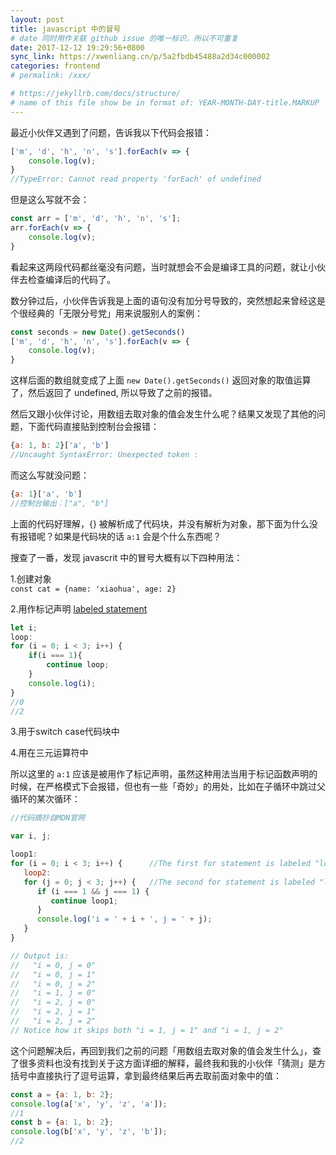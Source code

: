 ```yaml
---
layout: post
title: javascript 中的冒号
# date 同时用作关联 github issue 的唯一标识，所以不可重复
date: 2017-12-12 19:29:56+0800
sync_link: https://xwenliang.cn/p/5a2fbdb45488a2d34c000002
categories: frontend
# permalink: /xxx/

# https://jekyllrb.com/docs/structure/
# name of this file show be in format of: YEAR-MONTH-DAY-title.MARKUP
---
```



最近小伙伴又遇到了问题，告诉我以下代码会报错：  
  
```javascript
['m', 'd', 'h', 'n', 's'].forEach(v => {
    console.log(v);
}
//TypeError: Cannot read property 'forEach' of undefined
```
  
但是这么写就不会：  
  
```javascript
const arr = ['m', 'd', 'h', 'n', 's'];
arr.forEach(v => {
    console.log(v);
}
```

看起来这两段代码都丝毫没有问题，当时就想会不会是编译工具的问题，就让小伙伴去检查编译后的代码了。  

数分钟过后，小伙伴告诉我是上面的语句没有加分号导致的，突然想起来曾经这是个很经典的「无限分号党」用来说服别人的案例：  

```javascript
const seconds = new Date().getSeconds()
['m', 'd', 'h', 'n', 's'].forEach(v => {
    console.log(v);
}
```

这样后面的数组就变成了上面 `new Date().getSeconds()` 返回对象的取值运算了，然后返回了 undefined, 所以导致了之前的报错。  

然后又跟小伙伴讨论，用数组去取对象的值会发生什么呢？结果又发现了其他的问题，下面代码直接贴到控制台会报错：  

```javascript
{a: 1, b: 2}['a', 'b']
//Uncaught SyntaxError: Unexpected token :
```

而这么写就没问题：  

```javascript
{a: 1}['a', 'b']
//控制台输出：["a", "b"]
```

上面的代码好理解，{} 被解析成了代码块，并没有解析为对象，那下面为什么没有报错呢？如果是代码块的话 `a:1` 会是个什么东西呢？  

搜查了一番，发现 javascrit 中的冒号大概有以下四种用法：  

1.创建对象  
`const cat = {name: 'xiaohua', age: 2}`

2.用作标记声明 [labeled statement](https://developer.mozilla.org/en-US/docs/Web/JavaScript/Reference/Statements/label)  

```javascript
let i;
loop:
for (i = 0; i < 3; i++) {
    if(i === 1){
        continue loop;
    }
    console.log(i);
}
//0
//2
```  

3.用于switch case代码块中  

4.用在三元运算符中  

所以这里的 `a:1` 应该是被用作了标记声明，虽然这种用法当用于标记函数声明的时候，在严格模式下会报错，但也有一些「奇妙」的用处，比如在子循环中跳过父循环的某次循环：  

```javascript
//代码摘抄自MDN官网

var i, j;

loop1:
for (i = 0; i < 3; i++) {      //The first for statement is labeled "loop1"
   loop2:
   for (j = 0; j < 3; j++) {   //The second for statement is labeled "loop2"
      if (i === 1 && j === 1) {
         continue loop1;
      }
      console.log('i = ' + i + ', j = ' + j);
   }
}

// Output is:
//   "i = 0, j = 0"
//   "i = 0, j = 1"
//   "i = 0, j = 2"
//   "i = 1, j = 0"
//   "i = 2, j = 0"
//   "i = 2, j = 1"
//   "i = 2, j = 2"
// Notice how it skips both "i = 1, j = 1" and "i = 1, j = 2"
```

这个问题解决后，再回到我们之前的问题「用数组去取对象的值会发生什么」，查了很多资料也没有找到关于这方面详细的解释，最终我和我的小伙伴「猜测」是方括号中直接执行了逗号运算，拿到最终结果后再去取前面对象中的值：  

```javascript
const a = {a: 1, b: 2};
console.log(a['x', 'y', 'z', 'a']);
//1
const b = {a: 1, b: 2};
console.log(b['x', 'y', 'z', 'b']);
//2
```

